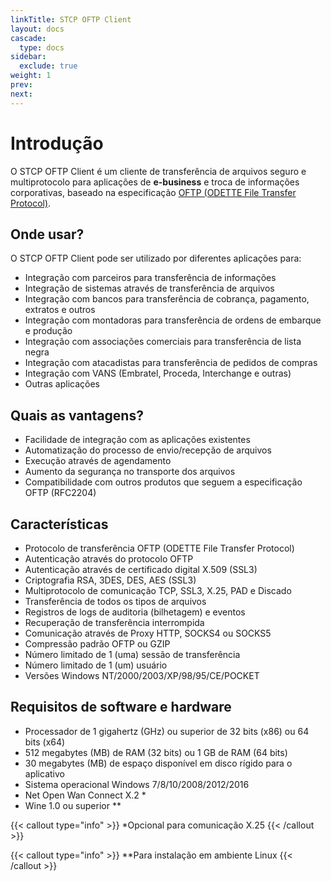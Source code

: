 ```yaml
---
linkTitle: STCP OFTP Client
layout: docs
cascade:
  type: docs
sidebar:
  exclude: true
weight: 1
prev:
next:
---
```

# Introdução

O STCP OFTP Client é um cliente de transferência de arquivos seguro e multiprotocolo para aplicações de **e-business** e troca de informações corporativas, baseado na especificação [OFTP (ODETTE File Transfer Protocol)](/odette).

## Onde usar?

O STCP OFTP Client pode ser utilizado por diferentes aplicações para:

- Integração com parceiros para transferência de informações
- Integração de sistemas através de transferência de arquivos
- Integração com bancos para transferência de cobrança, pagamento, extratos e outros
- Integração com montadoras para transferência de ordens de embarque e produção
- Integração com associações comerciais para transferência de lista negra
- Integração com atacadistas para transferência de pedidos de compras
- Integração com VANS (Embratel, Proceda, Interchange e outras)
- Outras aplicações

## Quais as vantagens?

- Facilidade de integração com as aplicações existentes
- Automatização do processo de envio/recepção de arquivos
- Execução através de agendamento
- Aumento da segurança no transporte dos arquivos
- Compatibilidade com outros produtos que seguem a especificação OFTP (RFC2204)

## Características

- Protocolo de transferência OFTP (ODETTE File Transfer Protocol)
- Autenticação através do protocolo OFTP
- Autenticação através de certificado digital X.509 (SSL3)
- Criptografia RSA, 3DES, DES, AES (SSL3)
- Multiprotocolo de comunicação TCP, SSL3, X.25, PAD e Discado
- Transferência de todos os tipos de arquivos
- Registros de logs de auditoria (bilhetagem) e eventos
- Recuperação de transferência interrompida
- Comunicação através de Proxy HTTP, SOCKS4 ou SOCKS5
- Compressão padrão OFTP ou GZIP
- Número limitado de 1 (uma) sessão de transferência
- Número limitado de 1 (um) usuário
- Versões Windows NT/2000/2003/XP/98/95/CE/POCKET

## Requisitos de software e hardware

- Processador de 1 gigahertz (GHz) ou superior de 32 bits (x86) ou 64 bits (x64)
- 512 megabytes (MB) de RAM (32 bits) ou 1 GB de RAM (64 bits)
- 30 megabytes (MB) de espaço disponível em disco rígido para o aplicativo
- Sistema operacional Windows 7/8/10/2008/2012/2016
- Net Open Wan Connect X.2 \*
- Wine 1.0 ou superior \*\*

{{< callout type="info" >}}
*Opcional para comunicação X.25
{{< /callout >}}

{{< callout type="info" >}}
**Para instalação em ambiente Linux
{{< /callout >}}

